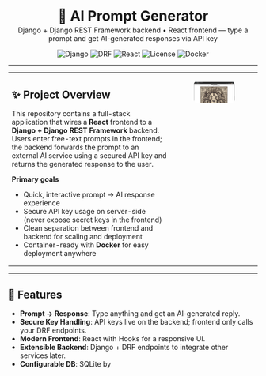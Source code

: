 <!--
  README.md with HTML inside Markdown
  Replace placeholders (YOUR-USERNAME, YOUR-REPO, etc.) before committing.
-->

<div align="center">

  <!-- Hero / Title -->
  <h1 style="margin-bottom:0.2rem;">🧠 AI Prompt Generator</h1>
  <p style="margin-top:0.2rem;">Django + Django REST Framework backend • React frontend — type a prompt and get AI-generated responses via API key</p>

  <!-- Badges (shields.io) -->
  <p>
    <img alt="Django" src="https://img.shields.io/badge/Django-3.2%2B-092E20?logo=django&logoColor=white" />
    <img alt="DRF" src="https://img.shields.io/badge/Django--REST--Framework-3.12-blue?logo=django" />
    <img alt="React" src="https://img.shields.io/badge/React-18-blue?logo=react&logoColor=white" />
    <img alt="License" src="https://img.shields.io/badge/License-MIT-green" />
    <img alt="Docker" src="https://img.shields.io/badge/Docker-Ready-2496ED?logo=docker&logoColor=white" />
  </p>
</div>

<hr />

<!-- Two-column style using HTML table for nicer layout -->
<table>
  <tr>
    <td width="65%" valign="top">

## ✨ Project Overview

This repository contains a full-stack application that wires a **React** frontend to a **Django + Django REST Framework** backend.  
Users enter free-text prompts in the frontend; the backend forwards the prompt to an external AI service using a secured API key and returns the generated response to the user.

**Primary goals**
- Quick, interactive prompt → AI response experience  
- Secure API key usage on server-side (never expose secret keys in the frontend)  
- Clean separation between frontend and backend for scaling and deployment  
- Container-ready with **Docker** for easy deployment anywhere

</td>
    <td width="35%" valign="top">

<!-- Screenshot placeholder (replace with your real screenshot) -->
<figure>
  <img src="img.png" alt="App screenshot" style="max-width:100%;border-radius:8px;">
  
</figure>

</td>
  </tr>
</table>

---

## 🚀 Features

<ul>
  <li><strong>Prompt → Response</strong>: Type anything and get an AI-generated reply.</li>
  <li><strong>Secure Key Handling</strong>: API keys live on the backend; frontend only calls your DRF endpoints.</li>
  <li><strong>Modern Frontend</strong>: React with Hooks for a responsive UI.</li>
  <li><strong>Extensible Backend</strong>: Django + DRF endpoints to integrate other services later.</li>
  <li><strong>Configurable DB</strong>: SQLite by
